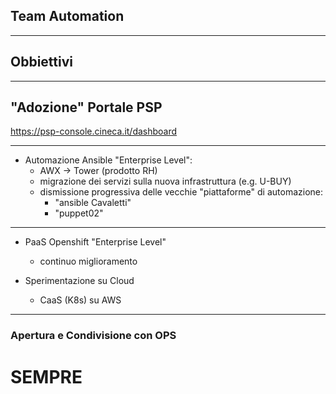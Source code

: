 ## Team Automation

---

## Obbiettivi

---

## "Adozione" Portale PSP

https://psp-console.cineca.it/dashboard

---

- Automazione Ansible "Enterprise Level":
  - AWX -> Tower (prodotto RH)
  - migrazione dei servizi sulla nuova infrastruttura (e.g. U-BUY)
  - dismissione progressiva delle vecchie "piattaforme" di automazione:
    - "ansible Cavaletti"
    - "puppet02"

---

- PaaS Openshift "Enterprise Level"
  - continuo miglioramento

- Sperimentazione su Cloud
  - CaaS (K8s) su AWS

---

### Apertura e Condivisione con OPS
# SEMPRE
